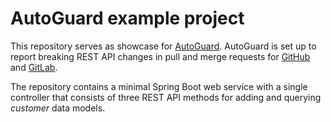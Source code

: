 # AutoGuard example project
This repository serves as showcase for [AutoGuard](https://github.com/MSA-API-Management/AutoGuard).
AutoGuard is set up to report breaking REST API changes in pull and merge requests for [GitHub](.github/workflows/autoguard.yml) and [GitLab](.gitlab-ci.yml).

The repository contains a minimal Spring Boot web service with a single controller that consists of three REST API methods for adding and querying _customer_ data models.
